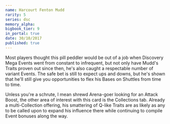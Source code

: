 ```yaml
---
name: Harcourt Fenton Mudd
rarity: 5
series: dsc
memory_alpha:
bigbook_tier: 9
in_portal: true
date: 30/10/2017
published: true
---
```


Most players thought this pill peddler would be out of a job when Discovery Mega Events went from constant to infrequent, but not only have Mudd's Traits proven out since then, he's also caught a respectable number of variant Events. The safe bet is still to expect ups and downs, but he's shown that he'll still give you opportunities to flex his Bases on Shuttles from time to time.

Unless you're a schrute, I mean shrewd Arena-goer looking for an Attack Boost, the other area of interest with this card is the Collections tab. Already a multi-Collection offering, his smattering of Q-like Traits are as likely as any to be called upon to expand his influence there while continuing to compile Event bonuses along the way.
